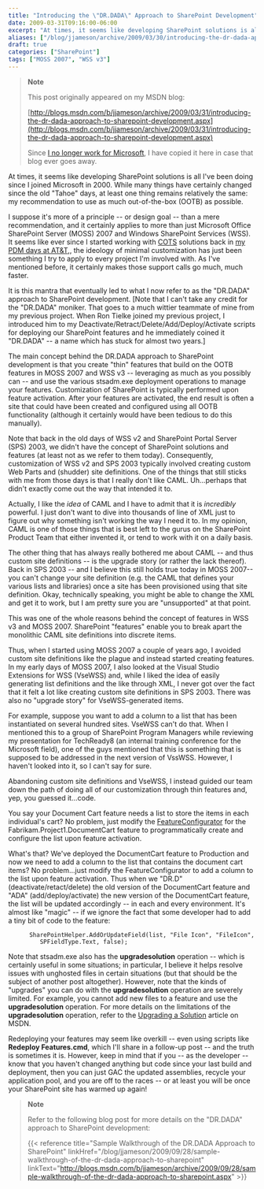 ```yaml
---
title: "Introducing the \"DR.DADA\" Approach to SharePoint Development"
date: 2009-03-31T09:16:00-06:00
excerpt: "At times, it seems like developing SharePoint solutions is all I've been doing since I joined Microsoft in 2000. While many things have certainly changed since the old \"Tahoe\" days, at least one thing remains relatively the same: my recommendation to..."
aliases: ["/blog/jjameson/archive/2009/03/30/introducing-the-dr-dada-approach-to-sharepoint-development.aspx", "/blog/jjameson/archive/2009/03/31/introducing-the-dr-dada-approach-to-sharepoint-development.aspx"]
draft: true
categories: ["SharePoint"]
tags: ["MOSS 2007", "WSS v3"]
---
```


> **Note**
>
> This post originally appeared on my MSDN blog:
>
> [http://blogs.msdn.com/b/jjameson/archive/2009/03/31/introducing-the-dr-dada-approach-to-sharepoint-development.aspx](http://blogs.msdn.com/b/jjameson/archive/2009/03/31/introducing-the-dr-dada-approach-to-sharepoint-development.aspx)
>
> Since
> [I no longer work for Microsoft](/blog/jjameson/2011/09/02/last-day-with-microsoft),
> I have copied it here in case that blog ever goes away.

At times, it seems like developing SharePoint solutions is all I've been doing
since I joined Microsoft in 2000. While many things have certainly changed since
the old "Tahoe" days, at least one thing remains relatively the same: my
recommendation to use as much out-of-the-box (OOTB) as possible.

I suppose it's more of a principle -- or design goal -- than a mere
recommendation, and it certainly applies to more than just Microsoft Office
SharePoint Server (MOSS) 2007 and Windows SharePoint Services (WSS). It seems
like ever since I started working with
[COTS](http://en.wikipedia.org/wiki/Commercial_off-the-shelf) solutions back in
[my PDM days at AT&T](/blog/jjameson/2007/03/03/who-is-this-guy),, the ideology
of minimal customization has just been something I try to apply to every project
I'm involved with. As I've mentioned before, it certainly makes those support
calls go much, much faster.

It is this mantra that eventually led to what I now refer to as the "DR.DADA"
approach to SharePoint development. [Note that I can't take any credit for the
"DR.DADA" moniker. That goes to a much wittier teammate of mine from my previous
project. When Ron Tielke joined my previous project, I introduced him to my
Deactivate/Retract/Delete/Add/Deploy/Activate scripts for deploying our
SharePoint features and he immediately coined it "DR.DADA" -- a name which has
stuck for almost two years.]

The main concept behind the DR.DADA approach to SharePoint development is that
you create "thin" features that build on the OOTB features in MOSS 2007 and WSS
v3 -- leveraging as much as you possibly can -- and use the various stsadm.exe
deployment operations to manage your features. Customization of SharePoint is
typically performed upon feature activation. After your features are activated,
the end result is often a site that could have been created and configured using
all OOTB functionality (although it certainly would have been tedious to do this
manually).

Note that back in the old days of WSS v2 and SharePoint Portal Server (SPS)
2003, we didn't have the concept of SharePoint solutions and features (at least
not as we refer to them today). Consequently, customization of WSS v2 and SPS
2003 typically involved creating custom Web Parts and (shudder) site
definitions. One of the things that still sticks with me from those days is that
I really don't like CAML. Uh...perhaps that didn't exactly come out the way that
intended it to.

Actually, I like the *idea* of CAML and I have to admit that it is *incredibly*
powerful. I just don't want to dive into thousands of line of XML just to figure
out why something isn't working the way I need it to. In my opinion, CAML is one
of those things that is best left to the gurus on the SharePoint Product Team
that either invented it, or tend to work with it on a daily basis.

The other thing that has always really bothered me about CAML -- and thus custom
site definitions -- is the upgrade story (or rather the lack thereof). Back in
SPS 2003 -- and I believe this still holds true today in MOSS 2007-- you can't
change your site definition (e.g. the CAML that defines your various lists and
libraries) once a site has been provisioned using that site definition. Okay,
technically speaking, you might be able to change the XML and get it to work,
but I am pretty sure you are "unsupported" at that point.

This was one of the whole reasons behind the concept of features in WSS v3 and
MOSS 2007. SharePoint "features" enable you to break apart the monolithic CAML
site definitions into discrete items.

Thus, when I started using MOSS 2007 a couple of years ago, I avoided custom
site definitions like the plague and instead started creating features. In my
early days of MOSS 2007, I also looked at the Visual Studio Extensions for WSS
(VseWSS) and, while I liked the idea of easily generating list definitions and
the like through XML, I never got over the fact that it felt a lot like creating
custom site definitions in SPS 2003. There was also no "upgrade story" for
VseWSS-generated items.

For example, suppose you want to add a column to a list that has been
instantiated on several hundred sites. VseWSS can't do that. When I mentioned
this to a group of SharePoint Program Managers while reviewing my presentation
for TechReady8 (an internal training conference for the Microsoft field), one of
the guys mentioned that this is something that is supposed to be addressed in
the next version of VssWSS. However, I haven't looked into it, so I can't say
for sure.

Abandoning custom site definitions and VseWSS, I instead guided our team down
the path of doing all of our customization through thin features and, yep, you
guessed it...code.

You say your Document Cart feature needs a list to store the items in each
individual's cart? No problem, just modify the
[FeatureConfigurator](/blog/jjameson/2007/03/22/what-s-in-a-name-defaultfeaturereceiver-vs-featureconfigurator)
for the Fabrikam.Project1.DocumentCart feature to programmatically create and
configure the list upon feature activation.

What's that? We've deployed the DocumentCart feature to Production and now we
need to add a column to the list that contains the document cart items? No
problem...just modify the FeatureConfigurator to add a column to the list upon
feature activation. Thus when we "DR.D" (deactivate/retact/delete) the old
version of the DocumentCart feature and "ADA" (add/deploy/activate) the new
version of the DocumentCart feature, the list will be updated accordingly -- in
each and every environment. It's almost like "magic" -- if we ignore the fact
that some developer had to add a tiny bit of code to the feature:

```
      SharePointHelper.AddOrUpdateField(list, "File Icon", "FileIcon",
         SPFieldType.Text, false);
```

Note that stsadm.exe also has the **upgradesolution** operation -- which is
certainly useful in some situations; in particular, I believe it helps resolve
issues with unghosted files in certain situations (but that should be the
subject of another post altogether). However, note that the kinds of "upgrades"
you can do with the **upgradesolution** operation are severely limited. For
example, you cannot add new files to a feature and use the **upgradesolution**
operation. For more details on the limitations of the **upgradesolution**
operation, refer to the
[Upgrading a Solution](http://msdn.microsoft.com/en-us/library/aa543659.aspx)
article on MSDN.

Redeploying your features may seem like overkill -- even using scripts like
**Redeploy Features.cmd**, which I'll share in a follow-up post -- and the truth
is sometimes it is. However, keep in mind that if you -- as the developer --
know that you haven't changed anything but code since your last build and
deployment, then you can just GAC the updated assemblies, recycle your
application pool, and you are off to the races -- or at least you will be once
your SharePoint site has warmed up again!

> **Note**
>
> Refer to the following blog post for more details on the "DR.DADA" approach to
> SharePoint development:
>
> {{< reference title="Sample Walkthrough of the DR.DADA Approach to SharePoint" linkHref="/blog/jjameson/2009/09/28/sample-walkthrough-of-the-dr-dada-approach-to-sharepoint" linkText="http://blogs.msdn.com/b/jjameson/archive/2009/09/28/sample-walkthrough-of-the-dr-dada-approach-to-sharepoint.aspx" >}}

